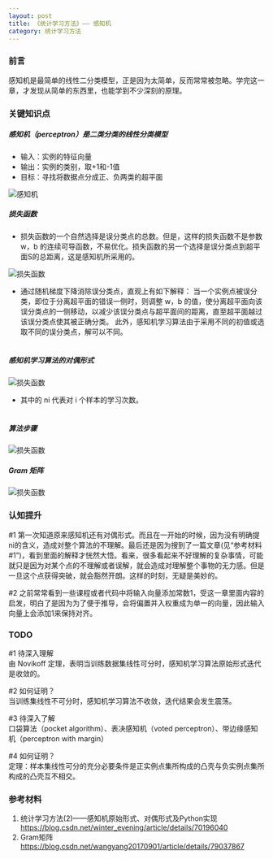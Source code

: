```yaml
---
layout: post
title: 《统计学习方法》—— 感知机
category: 统计学习方法
---
```


### 前言

感知机是最简单的线性二分类模型，正是因为太简单，反而常常被忽略。学完这一章，才发现从简单的东西里，也能学到不少深刻的原理。



### 关键知识点

##### 感知机（perceptron）是二类分类的线性分类模型
- 输入：实例的特征向量
- 输出：实例的类别，取+1和-1值
- 目标：寻找将数据点分成正、负两类的超平面

![感知机]({{site.url}}/images/figures/统计学习方法2-1.png)

##### 损失函数
- 损失函数的一个自然选择是误分类点的总数。但是，这样的损失函数不是参数 w，b 的连续可导函数，不易优化。损失函数的另一个选择是误分类点到超平面S的总距离，这是感知机所采用的。

![损失函数]({{site.url}}/images/figures/统计学习方法2-2.png)

- 通过随机梯度下降消除误分类点，直观上有如下解释：
当一个实例点被误分类，即位于分离超平面的错误一侧时，则调整 w，b 的值，使分离超平面向该误分类点的一侧移动，以减少该误分类点与超平面间的距离，直至超平面越过该误分类点使其被正确分类。
此外，感知机学习算法由于采用不同的初值或选取不同的误分类点，解可以不同。
<br/><br/>

##### 感知机学习算法的对偶形式

![损失函数]({{site.url}}/images/figures/统计学习方法2-3.png)

- 其中的 ni 代表对 i 个样本的学习次数。
<br/><br/>

##### 算法步骤

![损失函数]({{site.url}}/images/figures/统计学习方法2-4.png)

##### Gram 矩阵

![损失函数]({{site.url}}/images/figures/统计学习方法2-5.png)



### 认知提升

#1 第一次知道原来感知机还有对偶形式。而且在一开始的时候，因为没有明确提ni的含义，造成对整个算法的不理解。最后还是因为搜到了一篇文章(见“参考材料 #1”)，看到里面的解释才恍然大悟。看来，很多看起来不好理解的复杂事情，可能就只是因为对某个点的不理解或者误解，就会造成对理解整个事物的无力感。但是一旦这个点获得突破，就会豁然开朗。这样的时刻，无疑是美妙的。

#2 之前常常看到一些课程或者代码中将输入向量添加常数1，受这一章里面内容的启发，明白了是因为为了便于推导，会将偏置并入权重成为单一的向量，因此输入向量上会添加1来保持对齐。



### TODO
#1 待深入理解<br/>
由 Novikoff 定理，表明当训练数据集线性可分时，感知机学习算法原始形式迭代是收敛的。

#2 如何证明？<br/>
当训练集线性不可分时，感知机学习算法不收敛，迭代结果会发生震荡。

#3 待深入了解<br/>
口袋算法（pocket algorithm）、表决感知机（voted perceptron）、带边缘感知机（perceptron with margin）

#4 如何证明？<br/>
定理：样本集线性可分的充分必要条件是正实例点集所构成的凸壳与负实例点集所构成的凸壳互不相交。



### 参考材料
1. 统计学习方法(2)——感知机原始形式、对偶形式及Python实现<br/>
https://blog.csdn.net/winter_evening/article/details/70196040
2. Gram矩阵<br/>
https://blog.csdn.net/wangyang20170901/article/details/79037867
